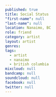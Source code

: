 ```yaml
---
published: true
title: Social Status
"first-name": null
"last-name": null
location: Nanaimo, BC
role: friend
category: artist
layout: artist
genres:
tags:
  - artist
  - nanaimo
  - british columbia
mixcloud: null
bandcamp: null
soundcloud: null
facebook: null
twitter: null
---
```

